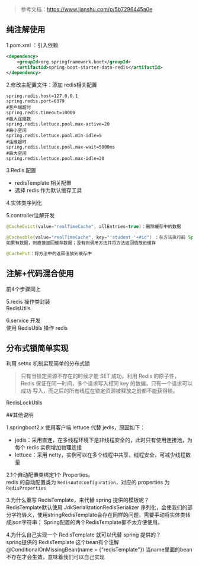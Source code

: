 

>参考文档：https://www.jianshu.com/p/5b7296445a0e   
   
## 纯注解使用
1.pom.xml ：引入依赖   
```xml
<dependency>
    <groupId>org.springframework.boot</groupId>
    <artifactId>spring-boot-starter-data-redis</artifactId>
</dependency>
```
2.修改主配置文件：添加 redis相关配置   
```properties
spring.redis.host=127.0.0.1
spring.redis.port=6379
#客户端超时
spring.redis.timeout=10000
#最大连接数
spring.redis.lettuce.pool.max-active=20
#最小空闲
spring.redis.lettuce.pool.min-idle=5
#连接超时
spring.redis.lettuce.pool.max-wait=5000ms
#最大空闲
spring.redis.lettuce.pool.max-idle=20
```
3.Redis 配置
- redisTemplate 相关配置
- 选择 redis 作为默认缓存工具  

4.实体类序列化

5.controller注解开发   
```java
@CacheEvict(value="realTimeCache", allEntries=true)：删除缓存中的数据

@Cacheable(value="realTimeCache", key="'student_'+#id") ：在方法执行前 Spring 先查看缓存中是否有数据，
如果有数据，则直接返回缓存数据；没有则调用方法并将方法返回值放进缓存

@CachePut：将方法中的返回值放到缓存中
```

## 注解+代码混合使用   
前4个步骤同上

5.redis 操作类封装   
RedisUtils

6.service 开发   
使用 RedisUtils 操作 redis

## 分布式锁简单实现
利用 setnx 机制实现简单的分布式锁   
> 只有当锁定资源不存在的时候才能 SET 成功。利用 Redis 的原子性，Redis 保证在同一时间，多个请求写入相同 key 的数据，只有一个请求可以成功
> 写入，而之后的所有线程在锁定资源被释放之前都不能获得锁。

RedisLockUtils


##其他说明

1.springboot2.x 使用客户端 lettuce 代替 jedis，原因如下：   
- jedis：采用直连，在多线程环境下是非线程安全的，此时只有使用连接池，为每个 redis 实例增加物理连接
- lettuce：采用 netty，实例可以在多个线程中共享，线程安全，可减少线程数量   

2.1个自动配置类绑定1个 Properties。   
redis 的自动配置类为 `RedisAutoConfiguration`，对应的 properties 为 `RedisProperties`   

3.为什么重写 RedisTemplate，来代替 spring 提供的模板呢？   
RedisTemplate默认使用 JdkSerializationRedisSerializer 序列化，会使我们的部分字符转义，使用stringRedisTemplate会存在同样的问题，需要手动将实体类转成json字符串；
Spring配置的两个RedisTemplate都不太方便使用。  
 
4.为什么自己实现一个 RedisTemplate 就可以代替 spring 提供的？   
spring提供的 RedisTemplate 这个bean有个注解 @ConditionalOnMissingBean(name = {"redisTemplate"}) 当name里面的bean不存在才会生效，意味着我们可以自己实现

